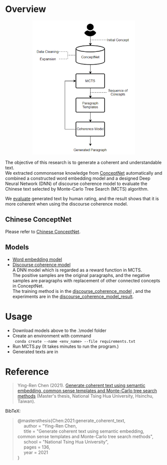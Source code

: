 # Overview

<p align="center">
  <img width="330" height="430" src="./System_overview.png">
</p>

The objective of this research is to generate a coherent and understandable text.  
We extracted commonsense knowledge from [ConceptNet](https://conceptnet.io/) automatically and combined a constructed word embedding model and a designed Deep Neural Network (DNN) of discourse coherence model to evaluate the Chinese text selected by Monte-Carlo Tree Search (MCTS) algorithm.  

We [evaluate](https://github.com/play0137/Generate_coherent_text/tree/master/evaluation) generated text by human rating, and the result shows that it is more coherent when using the discourse coherence model.

## Chinese ConceptNet
Please refer to [Chinese ConceptNet](https://github.com/play0137/Chinese_ConceptNet).

## Models
- [Word embedding model](https://github.com/play0137/Traditional_Chinese_word_embedding#chinese-word-embeddings)
- [Discourse coherence model](https://mega.nz/file/vcAXzByB#qjZLRfwJ523rTlYvdY-h_gIFsk0hKzJNuiqHrBJDSx0)  
  A DNN model which is regarded as a reward function in MCTS.  
  The positive samples are the original paragraphs, and the negative samples are paragraphs with replacement of other connected concepts in ConceptNet.  
  The training method is in the [discourse_coherence_model](https://github.com/play0137/Generate_coherent_text/blob/master/reports/discourse_coherence_model.pdf)
  , and the experiments are in the [discourse_coherence_model_result](https://github.com/play0137/Generate_coherent_text/blob/master/reports/discourse_coherence_model_result.pdf).

# Usage

- Download models above to the .\model folder
- Create an environment with command  
  <code> conda create --name <env_name> --file requirements.txt </code>
- Run MCTS.py (It takes minutes to run the program.)
- Generated texts are in 

# Reference
  
> Ying-Ren Chen (2021). [Generate coherent text using semantic embedding, common sense templates and Monte-Carlo tree search methods](https://etd.lib.nctu.edu.tw/cgi-bin/gs32/hugsweb.cgi?o=dnthucdr&s=id=%22G021040625840%22.&searchmode=basic) (Master's thesis, National Tsing Hua University, Hsinchu, Taiwan).  

BibTeX:  
> @mastersthesis{Chen:2021:generate_coherent_text,  
&nbsp;&nbsp;&nbsp;&nbsp; author = "Ying-Ren Chen,  
&nbsp;&nbsp;&nbsp;&nbsp; title = "Generate coherent text using semantic embedding, common sense templates and Monte-Carlo tree search methods",  
&nbsp;&nbsp;&nbsp;&nbsp; school = "National Tsing Hua University",  
&nbsp;&nbsp;&nbsp;&nbsp; pages = 136,  
&nbsp;&nbsp;&nbsp;&nbsp; year = 2021  
}  

